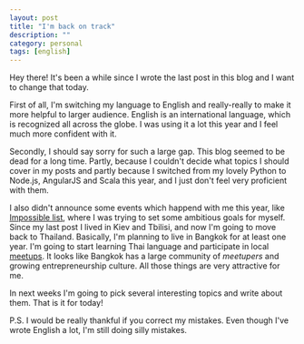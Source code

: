 ```yaml
---
layout: post
title: "I'm back on track"
description: ""
category: personal
tags: [english]
---
```



Hey there! It's been a while since I wrote the last post in this blog and I want to change that today. 

First of all, I'm switching my language to English and really-really to make it more helpful to larger audience. English is an international language, which is recognized all across the globe. I was using it a lot this year and I feel much more confident with it.

Secondly, I should say sorry for such a large gap. This blog seemed to be dead for a long time. Partly, because I couldn't decide what topics I should cover in my posts and partly because I switched from my lovely Python to Node.js, AngularJS and Scala this year, and I just don't feel very proficient with them.

I also didn't announce some events which happend with me this year, like [Impossible list](/impossible_list.html), where I was trying to set some ambitious goals for myself. Since my last post I lived in Kiev and Tbilisi, and now I'm going to move back to Thailand. Basically, I'm planning to live in Bangkok for at least one year. I'm going to start learning Thai language and participate in local [meetups](http://www.meetup.com/find/events/?allMeetups=true&radius=100&userFreeform=Bangkok%2C+Thailand&mcId=c1038505&eventFilter=all). It looks like Bangkok has a large community of *meetupers* and growing entrepreneurship culture. All those things are very attractive for me.

In next weeks I'm going to pick several interesting topics and write about them. That is it for today!

P.S. I would be really thankful if you correct my mistakes. Even though I've wrote English a lot, I'm still doing silly mistakes.